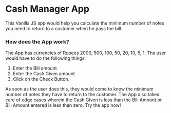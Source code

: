 # Cash Manager App 
This Vanilla JS app would help you calculate the minimum number of notes you need to return to a customer when he pays the bill.

### How does the App work?
The App has currencies of Rupees 2000, 500, 100, 50, 20, 10, 5, 1. The user would have to do the following things:

1. Enter the Bill amount
2. Enter the Cash Given amount
3. Click on the Check Button.

As soon as the user does this, they would come to know the minimum number of notes they have to return to the customer. The App also takes care of edge cases wherein
the Cash Given is less than the Bill Amount or Bill Amount entered is less than zero. Try the app now!



